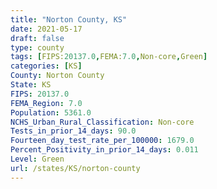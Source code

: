 ```yaml
---
title: "Norton County, KS"
date: 2021-05-17
draft: false
type: county
tags: [FIPS:20137.0,FEMA:7.0,Non-core,Green]
categories: [KS]
County: Norton County
State: KS
FIPS: 20137.0
FEMA_Region: 7.0
Population: 5361.0
NCHS_Urban_Rural_Classification: Non-core
Tests_in_prior_14_days: 90.0
Fourteen_day_test_rate_per_100000: 1679.0
Percent_Positivity_in_prior_14_days: 0.011
Level: Green
url: /states/KS/norton-county
---
```



